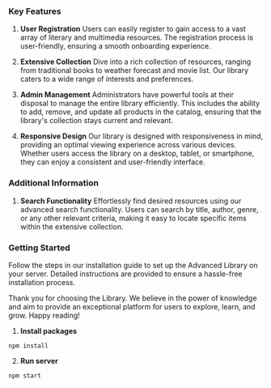 ### Key Features
1. **User Registration**
Users can easily register to gain access to a vast array of literary and multimedia resources. The registration process is user-friendly, ensuring a smooth onboarding experience.

2. **Extensive Collection**
Dive into a rich collection of resources, ranging from traditional books to weather forecast and movie list. Our library caters to a wide range of interests and preferences.

3. **Admin Management**
Administrators have powerful tools at their disposal to manage the entire library efficiently. This includes the ability to add, remove, and update all products in the catalog, ensuring that the library's collection stays current and relevant.

4. **Responsive Design**
Our library is designed with responsiveness in mind, providing an optimal viewing experience across various devices. Whether users access the library on a desktop, tablet, or smartphone, they can enjoy a consistent and user-friendly interface.

### Additional Information
1. **Search Functionality**
Effortlessly find desired resources using our advanced search functionality. Users can search by title, author, genre, or any other relevant criteria, making it easy to locate specific items within the extensive collection.


### Getting Started
Follow the steps in our installation guide to set up the Advanced Library on your server. Detailed instructions are provided to ensure a hassle-free installation process.

Thank you for choosing the Library. We believe in the power of knowledge and aim to provide an exceptional platform for users to explore, learn, and grow. Happy reading!

1) **Install packages**
```node
npm install
```

2) **Run server**
```node
npm start
```


